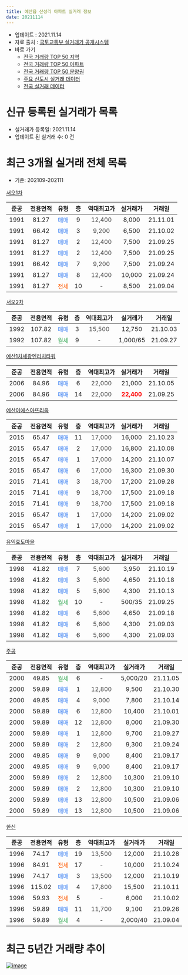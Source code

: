 ```yaml
---
title: 예산읍 산성리 아파트 실거래 정보
date: 20211114
---
```


* 업데이트 : 2021.11.14
* 자료 출처 : [국토교통부 실거래가 공개시스템](http://rt.molit.go.kr)
* 바로 가기
    * [전국 거래량 TOP 50 지역](https://apt-info.github.io/apt-trade-info/tr)
    * [전국 거래량 TOP 50 아파트](https://apt-info.github.io/apt-trade-info/ta)
    * [전국 거래량 TOP 50 분양권](https://apt-info.github.io/apt-trade-info/tb)
    * [주요 신도시 실거래 데이터](https://apt-info.github.io/apt-trade-info/newtown)
    * [전국 실거래 데이터](https://apt-info.github.io/apt-trade-info/all)



<script async src="https://pagead2.googlesyndication.com/pagead/js/adsbygoogle.js"></script>
<!-- 기본광고 -->
<ins class="adsbygoogle"
     style="display:block"
     data-ad-client="ca-pub-1142216861245946"
     data-ad-slot="4805727019"
     data-ad-format="auto"
     data-full-width-responsive="true"></ins>
<script>
     (adsbygoogle = window.adsbygoogle || []).push({});
</script>


# 신규 등록된 실거래가 목록

* 실거래가 등록일: 2021.11.14
* 업데이트 된 실거래 수: 0 건




<script async src="https://pagead2.googlesyndication.com/pagead/js/adsbygoogle.js"></script>
<!-- 기본광고 -->
<ins class="adsbygoogle"
     style="display:block"
     data-ad-client="ca-pub-1142216861245946"
     data-ad-slot="4805727019"
     data-ad-format="auto"
     data-full-width-responsive="true"></ins>
<script>
     (adsbygoogle = window.adsbygoogle || []).push({});
</script>


# 최근 3개월 실거래 전체 목록
* 기준: 202109-202111


[서오1차](https://search.naver.com/search.naver?query=%EC%84%9C%EC%98%A41%EC%B0%A8)

|준공|전용면적|유형|층|역대최고가|실거래가|거래일|
|:---:|:---:|:---:|:---:|:---:|:---:|:---:|
|1991|81.27|<span style="color:#4285F3">매매</span>|9|<span style="color:#444444">12,400</span>|8,000|21.11.01|
|1991|66.42|<span style="color:#4285F3">매매</span>|3|<span style="color:#444444">9,200</span>|6,500|21.10.02|
|1991|81.27|<span style="color:#4285F3">매매</span>|2|<span style="color:#444444">12,400</span>|7,500|21.09.25|
|1991|81.27|<span style="color:#4285F3">매매</span>|2|<span style="color:#444444">12,400</span>|7,500|21.09.25|
|1991|66.42|<span style="color:#4285F3">매매</span>|7|<span style="color:#444444">9,200</span>|7,500|21.09.24|
|1991|81.27|<span style="color:#4285F3">매매</span>|8|<span style="color:#444444">12,400</span>|10,000|21.09.24|
|1991|81.27|<span style="color:#FF5A00">전세</span>|10|<span style="color:#444444">-</span>|8,500|21.09.04|

[서오2차](https://search.naver.com/search.naver?query=%EC%84%9C%EC%98%A42%EC%B0%A8)

|준공|전용면적|유형|층|역대최고가|실거래가|거래일|
|:---:|:---:|:---:|:---:|:---:|:---:|:---:|
|1992|107.82|<span style="color:#4285F3">매매</span>|3|<span style="color:#444444">15,500</span>|12,750|21.10.03|
|1992|107.82|<span style="color:#34A853">월세</span>|9|<span style="color:#444444">-</span>|1,000/65|21.09.27|

[예산1차세광엔리치타워](https://search.naver.com/search.naver?query=%EC%98%88%EC%82%B01%EC%B0%A8%EC%84%B8%EA%B4%91%EC%97%94%EB%A6%AC%EC%B9%98%ED%83%80%EC%9B%8C)

|준공|전용면적|유형|층|역대최고가|실거래가|거래일|
|:---:|:---:|:---:|:---:|:---:|:---:|:---:|
|2006|84.96|<span style="color:#4285F3">매매</span>|6|<span style="color:#444444">22,000</span>|21,000|21.10.05|
|2006|84.96|<span style="color:#4285F3">매매</span>|14|<span style="color:#444444">22,000</span>|<b><span style="color:#FF0000">22,400</span></b>|21.09.25|

[예산이에스아뜨리움](https://search.naver.com/search.naver?query=%EC%98%88%EC%82%B0%EC%9D%B4%EC%97%90%EC%8A%A4%EC%95%84%EB%9C%A8%EB%A6%AC%EC%9B%80)

|준공|전용면적|유형|층|역대최고가|실거래가|거래일|
|:---:|:---:|:---:|:---:|:---:|:---:|:---:|
|2015|65.47|<span style="color:#4285F3">매매</span>|11|<span style="color:#444444">17,000</span>|16,000|21.10.23|
|2015|65.47|<span style="color:#4285F3">매매</span>|2|<span style="color:#444444">17,000</span>|16,800|21.10.08|
|2015|65.47|<span style="color:#4285F3">매매</span>|1|<span style="color:#444444">17,000</span>|14,200|21.10.07|
|2015|65.47|<span style="color:#4285F3">매매</span>|6|<span style="color:#444444">17,000</span>|16,300|21.09.30|
|2015|71.41|<span style="color:#4285F3">매매</span>|3|<span style="color:#444444">18,700</span>|17,200|21.09.28|
|2015|71.41|<span style="color:#4285F3">매매</span>|9|<span style="color:#444444">18,700</span>|17,500|21.09.18|
|2015|71.41|<span style="color:#4285F3">매매</span>|9|<span style="color:#444444">18,700</span>|17,500|21.09.18|
|2015|65.47|<span style="color:#4285F3">매매</span>|1|<span style="color:#444444">17,000</span>|14,200|21.09.02|
|2015|65.47|<span style="color:#4285F3">매매</span>|1|<span style="color:#444444">17,000</span>|14,200|21.09.02|

[유익효도마을](https://search.naver.com/search.naver?query=%EC%9C%A0%EC%9D%B5%ED%9A%A8%EB%8F%84%EB%A7%88%EC%9D%84)

|준공|전용면적|유형|층|역대최고가|실거래가|거래일|
|:---:|:---:|:---:|:---:|:---:|:---:|:---:|
|1998|41.82|<span style="color:#4285F3">매매</span>|7|<span style="color:#444444">5,600</span>|3,950|21.10.19|
|1998|41.82|<span style="color:#4285F3">매매</span>|3|<span style="color:#444444">5,600</span>|4,650|21.10.18|
|1998|41.82|<span style="color:#4285F3">매매</span>|5|<span style="color:#444444">5,600</span>|4,300|21.10.13|
|1998|41.82|<span style="color:#34A853">월세</span>|10|<span style="color:#444444">-</span>|500/35|21.09.25|
|1998|41.82|<span style="color:#4285F3">매매</span>|6|<span style="color:#444444">5,600</span>|4,650|21.09.18|
|1998|41.82|<span style="color:#4285F3">매매</span>|6|<span style="color:#444444">5,600</span>|4,300|21.09.03|
|1998|41.82|<span style="color:#4285F3">매매</span>|6|<span style="color:#444444">5,600</span>|4,300|21.09.03|

[주공](https://search.naver.com/search.naver?query=%EC%A3%BC%EA%B3%B5)

|준공|전용면적|유형|층|역대최고가|실거래가|거래일|
|:---:|:---:|:---:|:---:|:---:|:---:|:---:|
|2000|49.85|<span style="color:#34A853">월세</span>|6|<span style="color:#444444">-</span>|5,000/20|21.11.05|
|2000|59.89|<span style="color:#4285F3">매매</span>|1|<span style="color:#444444">12,800</span>|9,500|21.10.30|
|2000|49.85|<span style="color:#4285F3">매매</span>|4|<span style="color:#444444">9,000</span>|7,800|21.10.14|
|2000|59.89|<span style="color:#4285F3">매매</span>|6|<span style="color:#444444">12,800</span>|10,400|21.10.01|
|2000|59.89|<span style="color:#4285F3">매매</span>|12|<span style="color:#444444">12,800</span>|8,000|21.09.30|
|2000|59.89|<span style="color:#4285F3">매매</span>|1|<span style="color:#444444">12,800</span>|9,700|21.09.27|
|2000|59.89|<span style="color:#4285F3">매매</span>|2|<span style="color:#444444">12,800</span>|9,300|21.09.24|
|2000|49.85|<span style="color:#4285F3">매매</span>|9|<span style="color:#444444">9,000</span>|8,400|21.09.17|
|2000|49.85|<span style="color:#4285F3">매매</span>|9|<span style="color:#444444">9,000</span>|8,400|21.09.17|
|2000|59.89|<span style="color:#4285F3">매매</span>|2|<span style="color:#444444">12,800</span>|10,300|21.09.10|
|2000|59.89|<span style="color:#4285F3">매매</span>|2|<span style="color:#444444">12,800</span>|10,300|21.09.10|
|2000|59.89|<span style="color:#4285F3">매매</span>|13|<span style="color:#444444">12,800</span>|10,500|21.09.06|
|2000|59.89|<span style="color:#4285F3">매매</span>|13|<span style="color:#444444">12,800</span>|10,500|21.09.06|

[한신](https://search.naver.com/search.naver?query=%ED%95%9C%EC%8B%A0)

|준공|전용면적|유형|층|역대최고가|실거래가|거래일|
|:---:|:---:|:---:|:---:|:---:|:---:|:---:|
|1996|74.17|<span style="color:#4285F3">매매</span>|19|<span style="color:#444444">13,500</span>|12,000|21.10.28|
|1996|84.91|<span style="color:#FF5A00">전세</span>|17|<span style="color:#444444">-</span>|10,000|21.10.24|
|1996|74.17|<span style="color:#4285F3">매매</span>|3|<span style="color:#444444">13,500</span>|12,000|21.10.19|
|1996|115.02|<span style="color:#4285F3">매매</span>|4|<span style="color:#444444">17,800</span>|15,500|21.10.11|
|1996|59.93|<span style="color:#FF5A00">전세</span>|5|<span style="color:#444444">-</span>|6,000|21.10.02|
|1996|59.89|<span style="color:#4285F3">매매</span>|11|<span style="color:#444444">11,700</span>|9,100|21.09.26|
|1996|59.89|<span style="color:#34A853">월세</span>|4|<span style="color:#444444">-</span>|2,000/40|21.09.04|



<script async src="https://pagead2.googlesyndication.com/pagead/js/adsbygoogle.js"></script>
<!-- 기본광고 -->
<ins class="adsbygoogle"
     style="display:block"
     data-ad-client="ca-pub-1142216861245946"
     data-ad-slot="4805727019"
     data-ad-format="auto"
     data-full-width-responsive="true"></ins>
<script>
     (adsbygoogle = window.adsbygoogle || []).push({});
</script>


# 최근 5년간 거래량 추이


<div style="width:100%;">
    <canvas id="deal_progress" height="200"></canvas>
</div>

<script>
new Chart(document.getElementById("deal_progress"), {
    type: 'line',
    data: {
        labels: ['16.01','16.02','16.03','16.04','16.05','16.06','16.07','16.08','16.09','16.10','16.11','16.12','17.01','17.02','17.03','17.04','17.05','17.06','17.07','17.08','17.09','17.10','17.11','17.12','18.01','18.02','18.03','18.04','18.05','18.06','18.07','18.08','18.09','18.10','18.11','18.12','19.01','19.02','19.03','19.04','19.05','19.06','19.07','19.08','19.09','19.10','19.11','19.12','20.01','20.02','20.03','20.04','20.05','20.06','20.07','20.08','20.09','20.10','20.11','20.12','21.01','21.02','21.03','21.04','21.05','21.06','21.07','21.08','21.09','21.10','21.11'],
        datasets: [{
            label: '매매/분양권',
            data: [15,8,14,9,17,13,10,21,6,8,7,6,2,11,15,8,8,11,7,9,12,8,8,6,10,9,13,14,14,10,7,2,6,12,12,12,8,5,15,12,10,5,7,9,8,14,7,15,19,14,31,11,6,15,15,8,13,11,18,14,20,12,19,29,13,20,17,15,24,15,1],
            borderColor: "rgba(66, 133, 243, 1)",
            backgroundColor: "rgba(66, 133, 243, 0.05)",
            borderWidth: 1,
            pointRadius: 0,
            fill: false,
            lineTension: 0
        },{
            label: '전/월세',
            data: [10,9,8,3,11,7,4,11,7,7,12,7,4,4,7,6,9,7,10,8,4,6,5,6,3,5,9,6,4,8,5,6,3,8,3,3,4,3,2,2,3,2,3,8,11,13,3,7,3,7,4,11,4,6,5,6,8,6,6,1,1,2,5,1,2,1,1,4,4,2,1],
            borderColor: "rgba(255, 90, 0, 1)",
            backgroundColor: "rgba(255, 90, 0, 0.05)",
            borderWidth: 1,
            pointRadius: 0,
            fill: false,
            lineTension: 0
        },{
            label: '합계',
            data: [25,17,22,12,28,20,14,32,13,15,19,13,6,15,22,14,17,18,17,17,16,14,13,12,13,14,22,20,18,18,12,8,9,20,15,15,12,8,17,14,13,7,10,17,19,27,10,22,22,21,35,22,10,21,20,14,21,17,24,15,21,14,24,30,15,21,18,19,28,17,2],
            borderColor: "rgba(0, 0, 0, 1)",
            backgroundColor: "rgba(0, 0, 0, 0.03)",
            borderWidth: 0.1,
            pointRadius: 0,
            fill: true,
            lineTension: 0
        }
        ]
    },
    options: {
        responsive: true,
        title: {
            display: false
        },
        tooltips: {
            mode: 'index',
            intersect: false
        },
        hover: {
            mode: 'nearest',
            intersect: true
        },
        scales: {
            xAxes: [{
                display: true,
                scaleLabel: {
                    display: true,
                    labelString: '년/월'
                }
            }],
            yAxes: [{
                display: true,
                ticks: {
                    suggestedMin: 0,
                },
                scaleLabel: {
                    display: true,
                    labelString: '실거래 수'
                }
            }]
        }
    }
});

</script>


[![image](https://apt-info.github.io/images/2020-01-03-apt-trade-info/1024x500.png)](https://play.google.com/store/apps/details?id=com.aptinfo.apttradeinfo)

